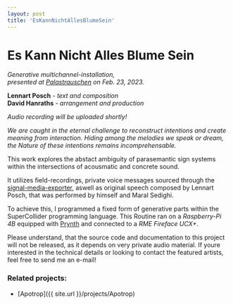 ```yaml
---
layout: post
title: 'EsKannNichtAllesBlumeSein'
---
```


# Es Kann Nicht Alles Blume Sein

*Generative multichannel-installation,  
presented at [Palastrauschen](https://www.kunstpalast.de/palastrauschen) on Feb. 23, 2023.*  

**Lennart Posch** - *text and composition*  
**David Hanraths** - *arrangement and production*  

*Audio recording will be uploaded shortly!*

*We are caught in the eternal challenge to reconstruct intentions and create meaning from interaction.
Hiding among the melodies we speak or dream, the Nature of these intentions remains incomprehensable.*

This work explores the abstact ambiguity of parasemantic sign systems within the intersections of acousmatic and concrete sound.

It utilizes field-recordings, private voice messages sourced through the [signal-media-exporter](https://github.com/IdealChain/signal-media-exporter), 
aswell as original speech composed by Lennart Posch, that was performed by himself and Maral Sedighi.

To achieve this, I programmed a fixed form of generative parts within the SuperCollider programming language.
This Routine ran on a *Raspberry-Pi 4B* equipped with [Prynth](https://prynth.github.io/) and connected to a *RME Fireface UCX+*.  


<!--- The file linked here represents one of possibly infinite variations of this generative piece and is rendered in stereo. --->

Please understand, that the source code and documentation to this project will not be released,
as it depends on very private audio material. 
If youre interested in the technical details or looking to contact the featured artists,  
feel free to send me an e-mail! 

<!--- Pictures ---> 


### Related projects: 

- [Apotrop]({{ site.url }}/projects/Apotrop)

